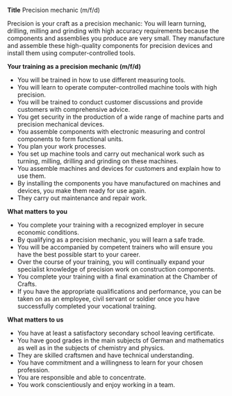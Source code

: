 **Title**
Precision mechanic (m/f/d)

Precision is your craft as a precision mechanic: You will learn turning, drilling, milling and grinding with high accuracy requirements because the components and assemblies you produce are very small. They manufacture and assemble these high-quality components for precision devices and install them using computer-controlled tools.

**Your training as a precision mechanic (m/f/d)**

-	You will be trained in how to use different measuring tools.
-	You will learn to operate computer-controlled machine tools with high precision.
-	You will be trained to conduct customer discussions and provide customers with comprehensive advice.
-	You get security in the production of a wide range of machine parts and precision mechanical devices.
-	You assemble components with electronic measuring and control components to form functional units.
-	You plan your work processes.
-	You set up machine tools and carry out mechanical work such as turning, milling, drilling and grinding on these machines.
-	You assemble machines and devices for customers and explain how to use them.
-	By installing the components you have manufactured on machines and devices, you make them ready for use again.
-	They carry out maintenance and repair work.

**What matters to you**

-	You complete your training with a recognized employer in secure economic conditions.
-	By qualifying as a precision mechanic, you will learn a safe trade.
-	You will be accompanied by competent trainers who will ensure you have the best possible start to your career.
-	Over the course of your training, you will continually expand your specialist knowledge of precision work on construction components.
-	You complete your training with a final examination at the Chamber of Crafts.
-	If you have the appropriate qualifications and performance, you can be taken on as an employee, civil servant or soldier once you have successfully completed your vocational training.

**What matters to us**

-	You have at least a satisfactory secondary school leaving certificate.
-	You have good grades in the main subjects of German and mathematics as well as in the subjects of chemistry and physics.
-	They are skilled craftsmen and have technical understanding.
-	You have commitment and a willingness to learn for your chosen profession.
-	You are responsible and able to concentrate.
-	You work conscientiously and enjoy working in a team.
